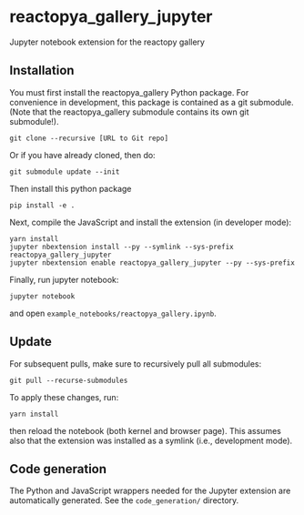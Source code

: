 # reactopya_gallery_jupyter

Jupyter notebook extension for the reactopy gallery

## Installation

You must first install the reactopya_gallery Python package. For convenience in development, this package is contained as a git submodule. (Note that the reactopya_gallery submodule contains its own git submodule!).

```
git clone --recursive [URL to Git repo]
```

Or if you have already cloned, then do:

```
git submodule update --init
```

Then install this python package

```
pip install -e .
```

Next, compile the JavaScript and install the extension (in developer mode):

```
yarn install
jupyter nbextension install --py --symlink --sys-prefix reactopya_gallery_jupyter
jupyter nbextension enable reactopya_gallery_jupyter --py --sys-prefix
```

Finally, run jupyter notebook:

```
jupyter notebook
```

and open `example_notebooks/reactopya_gallery.ipynb`.

## Update

For subsequent pulls, make sure to recursively pull all submodules:

```
git pull --recurse-submodules
```

To apply these changes, run:
```
yarn install
```
then reload the notebook (both kernel and browser page). This assumes also that the extension was installed as a symlink (i.e., development mode).


## Code generation

The Python and JavaScript wrappers needed for the Jupyter extension are automatically generated. See the `code_generation/` directory.
